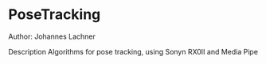 # PoseTracking

Author: Johannes Lachner

Description
Algorithms for pose tracking, using Sonyn RX0II and Media Pipe